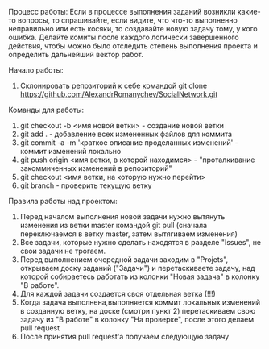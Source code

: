 Процесс работы: 
  Если в процессе выполнения заданий возникли какие-то вопросы, то спрашивайте, если видите, что что-то выполненно неправильно или есть косяки, то создавайте новую задачу тому, у кого ошибка. Делайте комиты после каждого логически завершенного действия, чтобы можно было отследить степень выполнения проекта и определить дальнейший вектор работ.

Начало работы:
  1. Склонировать репозиторий к себе командой git clone https://github.com/AlexandrRomanychev/SocialNetwork.git

Команды для работы:
  1) git checkout -b <имя новой ветки> - создание новой ветки
  2) git add . - добавление всех измененных файлов для коммита
  3) git commit -a -m 'краткое описание проделанных изменений' - коммит изменений локально
  4) git push origin <имя ветки, в которой находимся> - "проталкивание закоммиченных изменений в репозиторий"
  5) git checkout <имя ветки, на которую нужно перейти>
  6) git branch - проверить текущую ветку
  
Правила работы над проектом:
  1. Перед началом выполнения новой задачи нужно вытянуть изменения из ветки master командой git pull (сначала переключаемся в ветку master, затем вытягиваем изменения)
  2. Все задачи, которые нужно сделать находятся в разделе "Issues", не свои задачи не трогаем.
  3. Перед выполнением очередной задачи заходим в "Projets", открываем доску заданий ("Задачи") и перетаскиваете задачу, над которой собираетесь работать из колонки "Новая задача" в колонку "В работе".
  4. Для каждой задачи создается своя отдельная ветка (!!!)
  5. Когда задача выполнена,выполняется коммит локальных изменений в созданную ветку, на доске (смотри пункт 2) перетаскиваем свою задачу из "В работе" в колонку "На проверке", после этого делаем pull request
  6. После принятия pull request'а получаем следующую задачу
